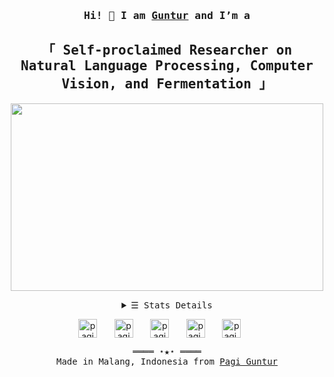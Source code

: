 <h3 align="center"> <samp> Hi! 👋 I am <b><a rel="nofollow noopener noreferrer" target="_blank" href="https://github.com/PagiGuntur">Guntur</a> and I’m a</b> </samp> </h3>
<h2 align="center"> <samp> 「 Self-proclaimed Researcher on </br> Natural Language Processing, Computer Vision, and Fermentation 」</samp></h2>

<p align="center"> <img src="https://camo.githubusercontent.com/c1dcb74cc1c1835b1d716f5051499a2814c683c806b15f04b0eba492863703e9/68747470733a2f2f63646e2e6472696262626c652e636f6d2f75736572732f3733303730332f73637265656e73686f74732f363538313234332f6176656e746f2e676966" height="300" width="500" /> </p>

<details align="center">
   <summary> <samp>&#9776; Stats Details</samp></summary>
   <p align="center">
     <br>
      <a href="https://github.com/PagiGuntur?tab=repositories" target="_blank"><img alt="Code" src="https://img.shields.io/badge/-code-000000?style=flat-square&logo=Plex&logoColor=white"></a>
      <a href="https://github.com/PagiGuntur?tab=repositories&language=python" target="_blank"><img alt="Python" src="https://img.shields.io/badge/-Python-3572A5?style=flat-square&logo=Python&logoColor=white"></a>
      <a href="https://github.com/PagiGuntur?tab=repositories&language=javascript" target="_blank"><img alt="Javascript" src="https://img.shields.io/badge/-Javascript-f1e05a?style=flat-square&logo=Javascript&logoColor=white"></a>
      <a href="https://github.com/PagiGuntur?tab=repositories&language=c%2B%2B" target="_blank"><img alt="C++" src="https://img.shields.io/badge/-C%2B%2B-f34b7d?style=flat-square&logo=C%2B%2B&logoColor=white"></a>
      <a href="https://github.com/PagiGuntur?tab=repositories&language=java" target="_blank"><img alt="Java" src="https://img.shields.io/badge/-Java-b07219?style=flat-square&logo=Java&logoColor=white"></a>
      <a href="https://github.com/PagiGuntur?tab=repositories&language=html" target="_blank"><img alt="HTML" src="https://img.shields.io/badge/-HTML-E34F26?style=flat-square&logo=HTML5&logoColor=white"></a>
    <br>
      <img src="https://github-readme-stats.vercel.app/api?username=PagiGuntur&show_icons=true&hide_border=true&hide=issues&title_color=5391FE&icon_color=000000&text_color=555"></img><br>
    <samp>
      Check out my <a rel="nofollow noopener noreferrer" target="_blank" href="#">Resumé</a><br>
      <a href="https://github.com/PagiGuntur" target="_blank"><img alt="PagiGuntur" src="https://badges.pufler.dev/visits/PagiGuntur/PagiGuntur?logo=GitHub&label=visits&color=success&logoColor=white&style=flat-square"/></a>
      <a href="https://github.com/PagiGuntur/PagiGuntur" target="_blank"><img alt="GitHub hits" src="https://img.shields.io/github/last-commit/PagiGuntur/PagiGuntur?label=profile%20updated&style=flat-square"></a>
    </samp>
  </p>
</details>


<p align="center">
  <a href="https://twitter.com/pagiguntur" target="blank"><img align="center" src="https://cdn.jsdelivr.net/npm/simple-icons@8.1.0/icons/twitter.svg" alt="pagiguntur" height="30" width="30" /></a> &nbsp; &nbsp; &nbsp;
  <a href="https://linkedin.com/in/pagiguntur" target="blank"><img align="center" src="https://cdn.jsdelivr.net/npm/simple-icons@8.1.0/icons/linkedin.svg" alt="pagiguntur" height="30" width="30" /></a> &nbsp; &nbsp; &nbsp;
  <a href="https://youtube.com/pagiguntur" target="blank"><img align="center" src="https://cdn.jsdelivr.net/npm/simple-icons@8.1.0/icons/youtube.svg" alt="pagiguntur" height="30" width="30" /></a> &nbsp; &nbsp; &nbsp;
  <a href="https://instagram.com/pagi.guntur" target="blank"><img align="center" src="https://cdn.jsdelivr.net/npm/simple-icons@8.1.0/icons/instagram.svg" alt="pagi.guntur" height="30" width="30"/></a> &nbsp; &nbsp; &nbsp;
  <a href="https://id.quora.com/profile/Pagi-Guntur" target="blank"><img align="center" src="https://cdn.jsdelivr.net/npm/simple-icons@8.1.0/icons/quora.svg" alt="pagi.guntur" height="30" width="30"/></a> &nbsp; &nbsp; &nbsp;
</p>


<samp>
  <p align="center">
    ════ ⋆★⋆ ════<br>
    Made in Malang, Indonesia from <a href="https://github.com/PagiGuntur/PagiGuntur">Pagi Guntur</a>
  </p>
</samp>

